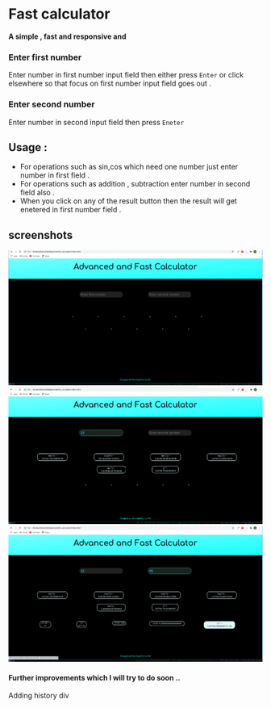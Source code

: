 # Fast calculator 
<b> A simple , fast and responsive and  </b>

### Enter first number
 Enter number in first number input field then either press <code>Enter</code> or click elsewhere so that focus on first number input field goes out .

### Enter second number
 Enter number in second input field then press <code>Eneter</code>

## Usage :
* For operations such as sin,cos which need one number just enter number in first field .
* For operations such as addition , subtraction enter number in second field also .
* When you click on any of the result button then the result will get enetered in first number field .

## screenshots
![](images/calculator/s1.png)
![](images/calculator/s2.png)
![](images/calculator/s3.png)

#### Further improvements which I will try to do soon ..
Adding history div

